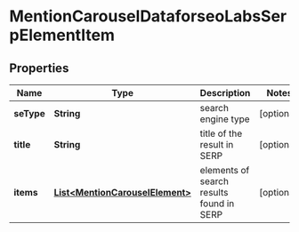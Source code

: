 

# MentionCarouselDataforseoLabsSerpElementItem


## Properties

| Name | Type | Description | Notes |
|------------ | ------------- | ------------- | -------------|
|**seType** | **String** | search engine type |  [optional] |
|**title** | **String** | title of the result in SERP |  [optional] |
|**items** | [**List&lt;MentionCarouselElement&gt;**](MentionCarouselElement.md) | elements of search results found in SERP |  [optional] |



